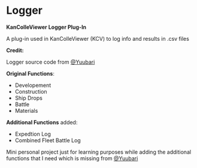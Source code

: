 # Logger
**KanColleViewer Logger Plug-In**

A plug-in used in KanColleViewer (KCV) to log info and results in .csv files


**Credit:**

Logger source code from [@Yuubari](https://github.com/Yuubari/KanColleViewer/tree/logger/Plugins/Logger)


**Original Functions**:
- Developement
- Construction
- Ship Drops
- Battle
- Materials

**Additional Functions** added: 
- Expedtion Log
- Combined Fleet Battle Log

Mini personal project just for learning purposes while adding the additional functions that I need which is missing from [@Yuubari](https://github.com/Yuubari/KanColleViewer/tree/logger/Plugins/Logger)
